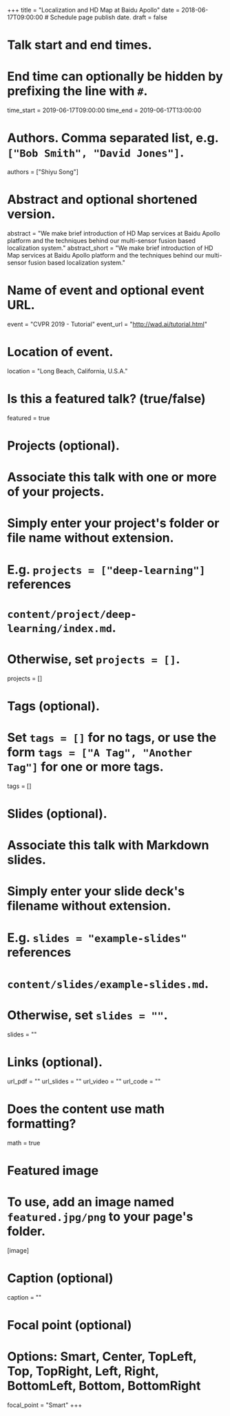 +++
title = "Localization and HD Map at Baidu Apollo" 
date = 2018-06-17T09:00:00  # Schedule page publish date.
draft = false

# Talk start and end times.
#   End time can optionally be hidden by prefixing the line with `#`.
time_start = 2019-06-17T09:00:00
time_end = 2019-06-17T13:00:00

# Authors. Comma separated list, e.g. `["Bob Smith", "David Jones"]`.
authors = ["Shiyu Song"]

# Abstract and optional shortened version.
abstract = "We make brief introduction of HD Map services at Baidu Apollo platform and the techniques behind our multi-sensor fusion based localization system."
abstract_short = "We make brief introduction of HD Map services at Baidu Apollo platform and the techniques behind our multi-sensor fusion based localization system."

# Name of event and optional event URL.
event = "CVPR 2019 - Tutorial"
event_url = "http://wad.ai/tutorial.html"

# Location of event.
location = "Long Beach, California, U.S.A."

# Is this a featured talk? (true/false)
featured = true

# Projects (optional).
#   Associate this talk with one or more of your projects.
#   Simply enter your project's folder or file name without extension.
#   E.g. `projects = ["deep-learning"]` references 
#   `content/project/deep-learning/index.md`.
#   Otherwise, set `projects = []`.
projects = []

# Tags (optional).
#   Set `tags = []` for no tags, or use the form `tags = ["A Tag", "Another Tag"]` for one or more tags.
tags = []

# Slides (optional).
#   Associate this talk with Markdown slides.
#   Simply enter your slide deck's filename without extension.
#   E.g. `slides = "example-slides"` references 
#   `content/slides/example-slides.md`.
#   Otherwise, set `slides = ""`.
slides = ""

# Links (optional).
url_pdf = ""
url_slides = ""
url_video = ""
url_code = ""

# Does the content use math formatting?
math = true

# Featured image
# To use, add an image named `featured.jpg/png` to your page's folder. 
[image]
  # Caption (optional)
  caption = ""

  # Focal point (optional)
  # Options: Smart, Center, TopLeft, Top, TopRight, Left, Right, BottomLeft, Bottom, BottomRight
  focal_point = "Smart"
+++

